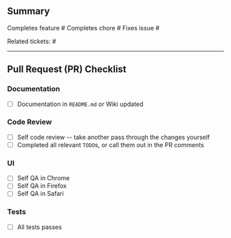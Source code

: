## Summary

<!-- NOTE: Remove as necessary -->
Completes feature #*<GitHub issue number>* 
Completes chore #*<GitHub issue number>*
Fixes issue #*<GitHub issue number>*

Related tickets: #*<GitHub issue number>*

*<Write a short summary of your changes.>*

<hr>

## Pull Request (PR) Checklist

### Documentation
- [ ] Documentation in `README.md` or Wiki updated

### Code Review
- [ ] Self code review -- take another pass through the changes yourself
- [ ] Completed all relevant `TODO`s, or call them out in the PR comments

### UI
- [ ] Self QA in Chrome
- [ ] Self QA in Firefox
- [ ] Self QA in Safari

### Tests
- [ ] All tests passes
